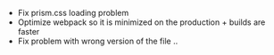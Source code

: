 - Fix prism.css loading problem 
- Optimize webpack so it is minimized on the production + builds are faster
- Fix problem with wrong version of the file ..